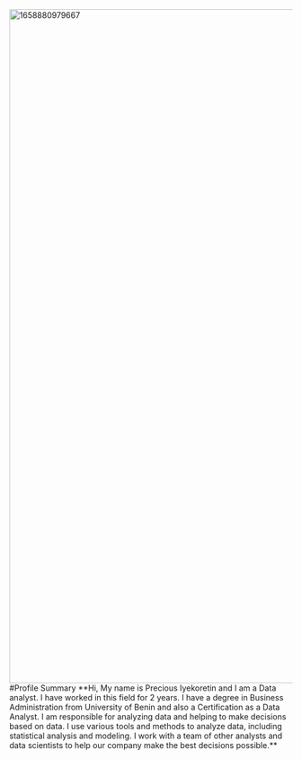 <img width="1199" alt="1658880979667" src="https://user-images.githubusercontent.com/93994545/211648307-43506b4f-a9f5-4c5f-9e7e-96d6a48d6040.png">
#Profile Summary
**Hi, My name is Precious Iyekoretin and I am a Data analyst. I have worked in this field for 2 years. I have a degree in Business Administration from University of Benin and also a Certification as a Data Analyst. I am responsible for analyzing data and helping to make decisions based on data. I use various tools and methods to analyze data, including statistical analysis and modeling. I work with a team of other analysts and data scientists to help our company make the best decisions possible.**
